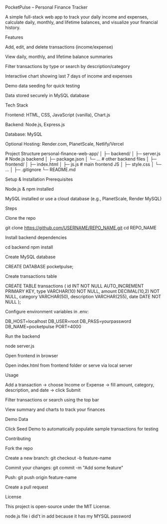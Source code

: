 PocketPulse – Personal Finance Tracker

A simple full-stack web app to track your daily income and expenses, calculate daily, monthly, and lifetime balances, and visualize your financial history.

Features

Add, edit, and delete transactions (income/expense)

View daily, monthly, and lifetime balance summaries

Filter transactions by type or search by description/category

Interactive chart showing last 7 days of income and expenses

Demo data seeding for quick testing

Data stored securely in MySQL database

Tech Stack

Frontend: HTML, CSS, JavaScript (vanilla), Chart.js

Backend: Node.js, Express.js

Database: MySQL

Optional Hosting: Render.com, PlanetScale, Netlify/Vercel

Project Structure
personal-finance-web-app/
│
├─ backend/
│   ├─ server.js           # Node.js backend
│   ├─ package.json
│   └─ ...                 # other backend files
│
├─ frontend/
│   ├─ index.html
│   ├─ js.js               # main frontend JS
│   ├─ style.css
│   └─ ...
│
├─ .gitignore
└─ README.md

Setup & Installation
Prerequisites

Node.js & npm installed

MySQL installed or use a cloud database (e.g., PlanetScale, Render MySQL)

Steps

Clone the repo

git clone https://github.com/USERNAME/REPO_NAME.git
cd REPO_NAME


Install backend dependencies

cd backend
npm install


Create MySQL database

CREATE DATABASE pocketpulse;


Create transactions table

CREATE TABLE transactions (
  id INT NOT NULL AUTO_INCREMENT PRIMARY KEY,
  type VARCHAR(10) NOT NULL,
  amount DECIMAL(10,2) NOT NULL,
  category VARCHAR(50),
  description VARCHAR(255),
  date DATE NOT NULL
);


Configure environment variables in .env:

DB_HOST=localhost
DB_USER=root
DB_PASS=yourpassword
DB_NAME=pocketpulse
PORT=4000


Run the backend

node server.js


Open frontend in browser

Open index.html from frontend folder or serve via local server

Usage

Add a transaction → choose Income or Expense → fill amount, category, description, and date → click Submit

Filter transactions or search using the top bar

View summary and charts to track your finances

Demo Data

Click Seed Demo to automatically populate sample transactions for testing

Contributing

Fork the repo

Create a new branch: git checkout -b feature-name

Commit your changes: git commit -m "Add some feature"

Push: git push origin feature-name

Create a pull request

License

This project is open-source under the MIT License.

node.js file i did't in add because it has my MYSQL password 
